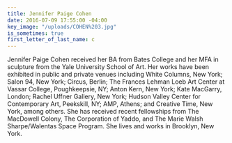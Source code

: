 ```yaml
---
title: Jennifer Paige Cohen
date: 2016-07-09 17:55:00 -04:00
key_image: "/uploads/COHEN%203.jpg"
is_sometimes: true
first_letter_of_last_name: c
---
```


Jennifer Paige Cohen received her BA from Bates College and her MFA in sculpture from the Yale University School of Art. Her works have been exhibited in public and private venues including White Columns, New York; Salon 94, New York; Circus, Berlin; The Frances Lehman Loeb Art Center at Vassar College, Poughkeepsie, NY; Anton Kern, New York; Kate MacGarry, London; Rachel Uffner Gallery, New York; Hudson Valley Center for Contemporary Art, Peekskill, NY; AMP, Athens; and Creative Time, New York, among others. She has received recent fellowships from The MacDowell Colony, The Corporation of Yaddo, and The Marie Walsh Sharpe/Walentas Space Program.  She lives and works in Brooklyn, New York.